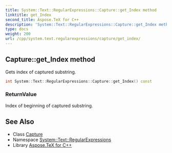 ```yaml
---
title: System::Text::RegularExpressions::Capture::get_Index method
linktitle: get_Index
second_title: Aspose.TeX for C++
description: 'System::Text::RegularExpressions::Capture::get_Index method. Gets index of captured substring in C++.'
type: docs
weight: 200
url: /cpp/system.text.regularexpressions/capture/get_index/
---
```

## Capture::get_Index method


Gets index of captured substring.

```cpp
int System::Text::RegularExpressions::Capture::get_Index() const
```


### ReturnValue

Index of beginning of captured substring.

## See Also

* Class [Capture](../)
* Namespace [System::Text::RegularExpressions](../../)
* Library [Aspose.TeX for C++](../../../)
